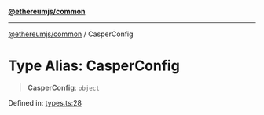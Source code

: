 [**@ethereumjs/common**](../README.md)

***

[@ethereumjs/common](../README.md) / CasperConfig

# Type Alias: CasperConfig

> **CasperConfig**: `object`

Defined in: [types.ts:28](https://github.com/Dargon789/ethereumjs-monorepo/blob/master/packages/common/src/types.ts#L28)
